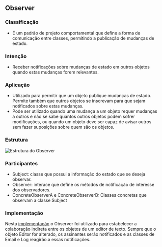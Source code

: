## Observer

### Classificação

- É um padrão de projeto comportamental que define a forma de comunicação entre classes, permitindo a publicação de mudanças de estado. 

### Intenção

- Receber notificações sobre mudanças de estado em outros objetos quando estas mudanças forem relevantes.

### Aplicação

- Utilizado para permitir que um objeto publique mudanças de estado. Permite também que outros objetos se inscrevam para que sejam notificados sobre estas mudanças.
- Pode ser utilizado quando uma mudança a um objeto requer mudanças a outros e não se sabe quantos outros objetos podem sofrer modificações, ou quando um objeto deve ser capaz de avisar outros sem fazer suposições sobre quem são os objetos. 

### Estrutura

![Estrutura do Observer](http://www.linhadecodigo.com.br/artigos/img_artigos/DiogoSouza/ObserverJava/ObserverJava01.jpg)

### Participantes

- Subject: classe que possui a informação do estado que se deseja observar. 
- Observer: interace que define os métodos de notificação de interesse dos observadores.
- ConcreteObserverA e ConcreteObserverB: Classes concretas que observam a classe Subject


### Implementação

Nesta [implementação](https://github.com/diabrantes/ProgramacaoAvancadaCCO/tree/master/Observer/exemplo) o Observer foi utilizado para estabelecer a colaboração indireta entre os objetos de um editor de texto. Sempre que o objeto Editor for alterado, os assinantes serão notificados e as classes de Email e Log reagirão a essas notificações. 

